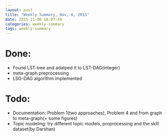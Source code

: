 ```yaml
---
layout: post
title: "Weekly Summary, Nov, 6, 2015"
date: 2015-11-06 16:07:49
categories: weekly-summary
tags: weekly-summary
---
```


# Done:

- Found LST-tree and adatped it to LST-DAG(integer)
- meta-graph preprocessing
- LSG-DAG algorithm implemented


# Todo:

- Documentation: Problem 1(two approaches), Problem 4 and from graph to meta-graph(+ some figures)
- Topic modeling: try different topic models, proprocessing and the skill dataset(by Darshan)

